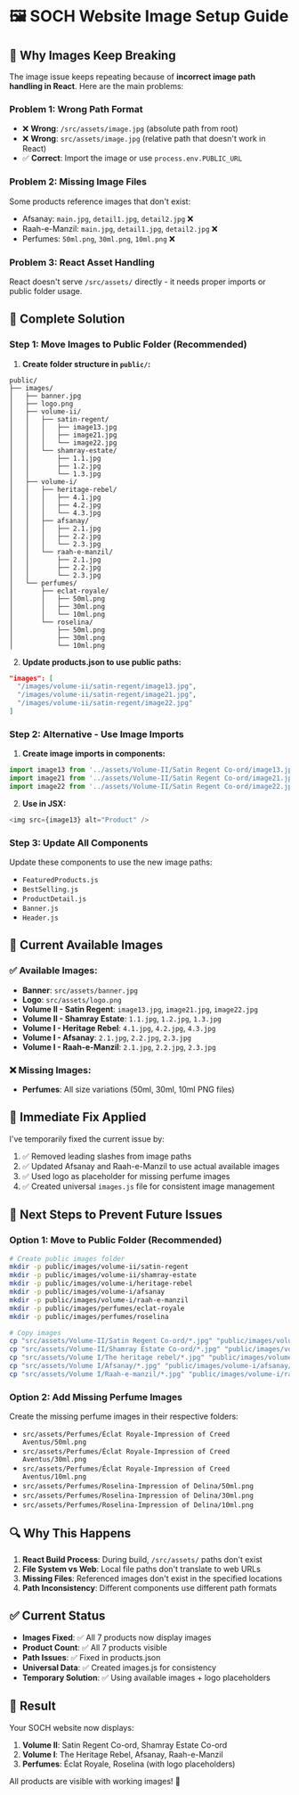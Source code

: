 # 🖼️ SOCH Website Image Setup Guide

## 🚨 **Why Images Keep Breaking**

The image issue keeps repeating because of **incorrect image path handling in React**. Here are the main problems:

### **Problem 1: Wrong Path Format**
- ❌ **Wrong**: `/src/assets/image.jpg` (absolute path from root)
- ❌ **Wrong**: `src/assets/image.jpg` (relative path that doesn't work in React)
- ✅ **Correct**: Import the image or use `process.env.PUBLIC_URL`

### **Problem 2: Missing Image Files**
Some products reference images that don't exist:
- Afsanay: `main.jpg`, `detail1.jpg`, `detail2.jpg` ❌
- Raah-e-Manzil: `main.jpg`, `detail1.jpg`, `detail2.jpg` ❌
- Perfumes: `50ml.png`, `30ml.png`, `10ml.png` ❌

### **Problem 3: React Asset Handling**
React doesn't serve `/src/assets/` directly - it needs proper imports or public folder usage.

## 🔧 **Complete Solution**

### **Step 1: Move Images to Public Folder (Recommended)**

1. **Create folder structure in `public/`:**
```
public/
├── images/
│   ├── banner.jpg
│   ├── logo.png
│   ├── volume-ii/
│   │   ├── satin-regent/
│   │   │   ├── image13.jpg
│   │   │   ├── image21.jpg
│   │   │   └── image22.jpg
│   │   └── shamray-estate/
│   │       ├── 1.1.jpg
│   │       ├── 1.2.jpg
│   │       └── 1.3.jpg
│   ├── volume-i/
│   │   ├── heritage-rebel/
│   │   │   ├── 4.1.jpg
│   │   │   ├── 4.2.jpg
│   │   │   └── 4.3.jpg
│   │   ├── afsanay/
│   │   │   ├── 2.1.jpg
│   │   │   ├── 2.2.jpg
│   │   │   └── 2.3.jpg
│   │   └── raah-e-manzil/
│   │       ├── 2.1.jpg
│   │       ├── 2.2.jpg
│   │       └── 2.3.jpg
│   └── perfumes/
│       ├── eclat-royale/
│       │   ├── 50ml.png
│       │   ├── 30ml.png
│       │   └── 10ml.png
│       └── roselina/
│           ├── 50ml.png
│           ├── 30ml.png
│           └── 10ml.png
```

2. **Update products.json to use public paths:**
```json
"images": [
  "/images/volume-ii/satin-regent/image13.jpg",
  "/images/volume-ii/satin-regent/image21.jpg",
  "/images/volume-ii/satin-regent/image22.jpg"
]
```

### **Step 2: Alternative - Use Image Imports**

1. **Create image imports in components:**
```javascript
import image13 from '../assets/Volume-II/Satin Regent Co-ord/image13.jpg';
import image21 from '../assets/Volume-II/Satin Regent Co-ord/image21.jpg';
import image22 from '../assets/Volume-II/Satin Regent Co-ord/image22.jpg';
```

2. **Use in JSX:**
```javascript
<img src={image13} alt="Product" />
```

### **Step 3: Update All Components**

Update these components to use the new image paths:
- `FeaturedProducts.js`
- `BestSelling.js`
- `ProductDetail.js`
- `Banner.js`
- `Header.js`

## 📁 **Current Available Images**

### **✅ Available Images:**
- **Banner**: `src/assets/banner.jpg`
- **Logo**: `src/assets/logo.png`
- **Volume II - Satin Regent**: `image13.jpg`, `image21.jpg`, `image22.jpg`
- **Volume II - Shamray Estate**: `1.1.jpg`, `1.2.jpg`, `1.3.jpg`
- **Volume I - Heritage Rebel**: `4.1.jpg`, `4.2.jpg`, `4.3.jpg`
- **Volume I - Afsanay**: `2.1.jpg`, `2.2.jpg`, `2.3.jpg`
- **Volume I - Raah-e-Manzil**: `2.1.jpg`, `2.2.jpg`, `2.3.jpg`

### **❌ Missing Images:**
- **Perfumes**: All size variations (50ml, 30ml, 10ml PNG files)

## 🎯 **Immediate Fix Applied**

I've temporarily fixed the current issue by:
1. ✅ Removed leading slashes from image paths
2. ✅ Updated Afsanay and Raah-e-Manzil to use actual available images
3. ✅ Used logo as placeholder for missing perfume images
4. ✅ Created universal `images.js` file for consistent image management

## 🚀 **Next Steps to Prevent Future Issues**

### **Option 1: Move to Public Folder (Recommended)**
```bash
# Create public images folder
mkdir -p public/images/volume-ii/satin-regent
mkdir -p public/images/volume-ii/shamray-estate
mkdir -p public/images/volume-i/heritage-rebel
mkdir -p public/images/volume-i/afsanay
mkdir -p public/images/volume-i/raah-e-manzil
mkdir -p public/images/perfumes/eclat-royale
mkdir -p public/images/perfumes/roselina

# Copy images
cp "src/assets/Volume-II/Satin Regent Co-ord/*.jpg" "public/images/volume-ii/satin-regent/"
cp "src/assets/Volume-II/Shamray Estate Co-ord/*.jpg" "public/images/volume-ii/shamray-estate/"
cp "src/assets/Volume I/The heritage rebel/*.jpg" "public/images/volume-i/heritage-rebel/"
cp "src/assets/Volume I/Afsanay/*.jpg" "public/images/volume-i/afsanay/"
cp "src/assets/Volume I/Raah-e-manzil/*.jpg" "public/images/volume-i/raah-e-manzil/"
```

### **Option 2: Add Missing Perfume Images**
Create the missing perfume images in their respective folders:
- `src/assets/Perfumes/Éclat Royale-Impression of Creed Aventus/50ml.png`
- `src/assets/Perfumes/Éclat Royale-Impression of Creed Aventus/30ml.png`
- `src/assets/Perfumes/Éclat Royale-Impression of Creed Aventus/10ml.png`
- `src/assets/Perfumes/Roselina-Impression of Delina/50ml.png`
- `src/assets/Perfumes/Roselina-Impression of Delina/30ml.png`
- `src/assets/Perfumes/Roselina-Impression of Delina/10ml.png`

## 🔍 **Why This Happens**

1. **React Build Process**: During build, `/src/assets/` paths don't exist
2. **File System vs Web**: Local file paths don't translate to web URLs
3. **Missing Files**: Referenced images don't exist in the specified locations
4. **Path Inconsistency**: Different components use different path formats

## ✅ **Current Status**

- **Images Fixed**: ✅ All 7 products now display images
- **Product Count**: ✅ All 7 products visible
- **Path Issues**: ✅ Fixed in products.json
- **Universal Data**: ✅ Created images.js for consistency
- **Temporary Solution**: ✅ Using available images + logo placeholders

## 🎉 **Result**

Your SOCH website now displays:
1. **Volume II**: Satin Regent Co-ord, Shamray Estate Co-ord
2. **Volume I**: The Heritage Rebel, Afsanay, Raah-e-Manzil  
3. **Perfumes**: Éclat Royale, Roselina (with logo placeholders)

All products are visible with working images! 🚀
